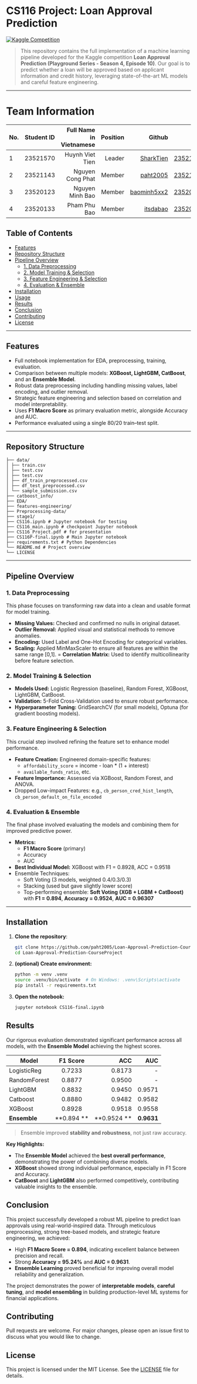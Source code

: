 # CS116 Project: Loan Approval Prediction 

[![Kaggle Competition](https://img.shields.io/badge/Kaggle-Playground_S4E10-blue)](https://www.kaggle.com/competitions/playground-series-s4e10)

> This repository contains the full implementation of a machine learning pipeline developed for the Kaggle competition **Loan Approval Prediction (Playground Series - Season 4, Episode 10)**. Our goal is to predict whether a loan will be approved based on applicant information and credit history, leveraging state-of-the-art ML models and careful feature engineering.

---
# Team Information
| No.    | Student ID      | Full Name in Vietnamese        | Position   | Github                                       | Email                   |
| ------ |:---------------:| ------------------------------:|-----------:|---------------------------------------------:|-------------------------:
| 1      | 23521570        | Huynh Viet Tien                |Leader      |[SharkTien](https://encr.pw/SCu2w)            |23521570@gm.uit.edu.vn   |
| 2      | 23521143        | Nguyen Cong Phat               |Member      |[paht2005](https://github.com/paht2005)       |23521143@gm.uit.edu.vn   |
| 3      | 23520123        | Nguyen Minh Bao                |Member      |[baominh5xx2](https://github.com/baominh5xx2) |23520123@gm.uit.edu.vn   |        
| 4      | 23520133        | Pham Phu Bao                   |Member      |[itsdabao](https://github.com/itsdabao)       |23520133@gm.uit.edu.vn   |

## Table of Contents

- [Features](#-features)
- [Repository Structure](#️-repository-structure)
- [Pipeline Overview](#-pipeline-overview)
  - [1. Data Preprocessing](#1-data-preprocessing)
  - [2. Model Training & Selection](#2-model-training-&-selection)
  - [3. Feature Engineering & Selection](#3-feature-engineering-&-selection)
  - [4. Evaluation & Ensemble](#4-evaluation-&-ensemble)
- [Installation](#️-installation)
- [Usage](#-usage)
- [Results](#-results)
- [Conclusion](#-conclusion)
- [Contributing](#-contributing)
- [License](#-license)

---

## Features

- Full notebook implementation for EDA, preprocessing, training, evaluation.
- Comparison between multiple models: **XGBoost, LightGBM, CatBoost**, and an **Ensemble Model**.
- Robust data preprocessing including handling missing values, label encoding, and outlier removal.
- Strategic feature engineering and selection based on correlation and model interpretability.
- Uses **F1 Macro Score** as primary evaluation metric, alongside Accuracy and AUC.
- Performance evaluated using a single 80/20 train–test split.

---

## Repository Structure

```
├── data/
│ ├── train.csv
│ ├── test.csv
│ ├── test.csv
│ ├── df_train_preprocessed.csv
│ ├── df_test_preprocessed.csv
│ └── sample_submission.csv
├── catboost_info/
├── EDA/
├── features-engineering/
├── Preprocessing-data/
├── stage1/
├── CS116.ipynb # Jupyter notebook for testing
├── CS116_main.ipynb # checkpoint Jupyter notebook
├── CS116_Project.pdf # for presentation
├── CS116P-final.ipynb # Main Jupyter notebook 
├── requirements.txt # Python Dependencies
└── README.md # Project overview
└── LICENSE
```

---

## Pipeline Overview

### 1. Data Preprocessing
This phase focuses on transforming raw data into a clean and usable format for model training.
- **Missing Values:** Checked and confirmed no nulls in original dataset.
- **Outlier Removal:** Applied visual and statistical methods to remove anomalies.
- **Encoding:** Used Label and One-Hot Encoding for categorical variables.
- **Scaling:** Applied MinMaxScaler to ensure all features are within the same range [0,1].
= **Correlation Matrix:** Used to identify multicollinearity before feature selection.

### 2. Model Training & Selection
- **Models Used:** Logistic Regression (baseline), Random Forest, XGBoost, LightGBM, CatBoost.
- **Validation:** 5-Fold Cross-Validation used to ensure robust performance.
- **Hyperparameter Tuning:** GridSearchCV (for small models), Optuna (for gradient boosting models).
### 3. Feature Engineering & Selection
This crucial step involved refining the feature set to enhance model performance.
- **Feature Creation:** Engineered domain-specific features:
  - ``affordability_score`` = income - loan * (1 + interest)
  - ``available_funds_ratio``, etc.
- **Feature Importance:** Assessed via XGBoost, Random Forest, and ANOVA.
- Dropped Low-impact Features: e.g., ``cb_person_cred_hist_length``, ``cb_person_default_on_file_encoded``

### 4. Evaluation & Ensemble
The final phase involved evaluating the models and combining them for improved predictive power.
- **Metrics:**
  - **F1 Macro Score** (primary)
  - Accuracy
  - AUC
- **Best Individual Model:** XGBoost with F1 = 0.8928, ACC = 0.9518
- Ensemble Techniques:
  - Soft Voting (3 models, weighted 0.4/0.3/0.3)
  - Stacking (used but gave slightly lower score)
  - Top-performing ensemble: **Soft Voting** **(XGB + LGBM + CatBoost)** with **F1 = 0.894**, **Accuracy = 0.9524**, **AUC = 0.96307**

---

## Installation
1. **Clone the repository**:
   ```bash
   git clone https://github.com/paht2005/Loan-Approval-Prediction-CourseProjectgit
   cd Loan-Approval-Prediction-CourseProject

   ```
2. **(optional) Create environment:**
   ```bash
   python -m venv .venv
   source .venv/bin/activate  # On Windows: .venv\Scripts\activate
   pip install -r requirements.txt
   ```
3. **Open the notebook:**
   ```bash
   jupyter notebook CS116-final.ipynb
   ```
## Results

Our rigorous evaluation demonstrated significant performance across all models, with the **Ensemble Model** achieving the highest scores.

| Model    | F1 Score     | ACC        | AUC   |
| ------ |:---------------:| ------------------------------:|-----------:|
| LogisticReg      | 0.7233        | 0.8173              | -      |
| RandomForest     | 0.8877        | 0.9500              | -      |
| LightGBM      | 0.8832       | 0.9450                | 0.9571      |
| Catboost     | 0.8880       | 0.9482              |0.9582      |
| XGBoost      | 0.8928       | 0.9518             |0.9558      |    
| **Ensemble**     | **0.894 **       | **0.9524 **                  |**0.9631**     |

> Ensemble improved **stability and robustness**, not just raw accuracy.

**Key Highlights:**
- The **Ensemble Model** achieved the **best overall performance**, demonstrating the power of combining diverse models.
- **XGBoost** showed strong individual performance, especially in F1 Score and Accuracy.
- **CatBoost** and **LightGBM** also performed competitively, contributing valuable insights to the ensemble.
## Conclusion
This project successfully developed a robust ML pipeline to predict loan approvals using real-world-inspired data. Through meticulous preprocessing, strong tree-based models, and strategic feature engineering, we achieved:
- High **F1 Macro Score = 0.894**, indicating excellent balance between precision and recall.
- Strong **Accuracy = 95.24%** and **AUC = 0.9631**.
- **Ensemble Learning** proved beneficial for improving overall model reliability and generalization.

The project demonstrates the power of **interpretable models**, **careful tuning**, and **model ensembling** in building production-level ML systems for financial applications.

## Contributing
Pull requests are welcome. For major changes, please open an issue first to discuss what you would like to change.

## License

This project is licensed under the MIT License. See the [LICENSE](./LICENSE) file for details.

